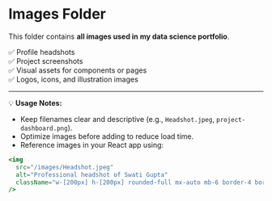 # Images Folder

This folder contains **all images used in my data science portfolio**.

✅ Profile headshots  
✅ Project screenshots  
✅ Visual assets for components or pages  
✅ Logos, icons, and illustration images

---

💡 **Usage Notes:**
- Keep filenames clear and descriptive (e.g., `Headshot.jpeg`, `project-dashboard.png`).
- Optimize images before adding to reduce load time.
- Reference images in your React app using:

```jsx
<img 
  src="/images/Headshot.jpeg"
  alt="Professional headshot of Swati Gupta"
  className="w-[200px] h-[200px] rounded-full mx-auto mb-6 border-4 border-white/20 shadow-xl object-cover"
/>

